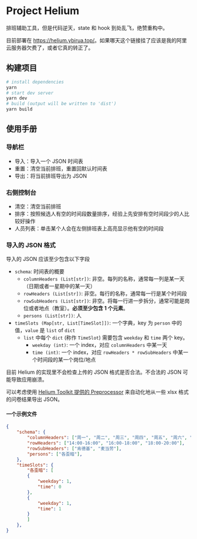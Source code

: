 # Project Helium

排班辅助工具，但是代码逆天，state 和 hook 到处乱飞，绝赞重构中。

目前部署在 <https://helium.ybirua.top/>。如果哪天这个链接挂了应该是我的阿里云服务器欠费了，或者它真的转正了。

## 构建项目

```sh
# install dependencies
yarn
# start dev server
yarn dev
# build (output will be written to 'dist')
yarn build
```

## 使用手册

### 导航栏

- 导入：导入一个 JSON 时间表
- 重置：清空当前排班，重置回默认时间表
- 导出：将当前排班导出为 JSON

### 右侧控制台

- 清空：清空当前排班
- 排序：按照候选人有空的时间段数量排序，经验上先安排有空时间段少的人比较好操作
- 人员列表：单击某个人会在左侧排班表上高亮显示他有空的时间段

### 导入的 JSON 格式

导入的 JSON 应该至少包含以下字段

- `schema`: 时间表的概要
  - `columnHeaders (List[str])`: 非空。每列的名称，通常每一列是某一天（日期或者一星期中的某一天）
  - `rowHeaders (List[str])`: 非空。每行的名称，通常每一行是某个时间段
  - `rowSubHeaders (List[str])`: 非空。将每一行进一步拆分，通常可能是岗位或者地点（教室）。**必须至少包含 1 个元素**。
  - `persons (List[str])`: 人
- `timeSlots (Map[str, List[TimeSlot]])`: 一个字典，key 为 `person` 中的值，`value` 是 `list` of `dict`
  - `list` 中每个 `dict` (称作 `TimeSlot`) 需要包含 `weekday` 和 `time` 两个 key。
    - `weekday (int)`: 一个 index，对应 `columnHeaders` 中某一天
    - `time (int)`: 一个 index，对应 `rowHeaders * rowSubHeaders` 中某一个时间段的某一个岗位/地点

目前 Helium 的实现里不会检查上传的 JSON 格式是否合法。不合法的 JSON 可能导致应用崩溃。

可以考虑使用 [Helium Toolkit 提供的 Preprocessor](./../helium-toolkits/preprocessor_config.py) 来自动化地从一些 xlsx 格式的问卷结果导出 JSON。

#### 一个示例文件

```json
{
    "schema": {
        "columnHeaders": ["周一", "周二", "周三", "周四", "周五", "周六", "周日"],
        "rowHeaders": ["14:00-16:00", "16:00-18:00", "18:00-20:00"],
        "rowSubHeaders": ["肯德基", "麦当劳"],
        "persons": ["各歪暗"],
    },
    "timeSlots": {
        "各歪暗": [
        {
            "weekday": 1,
            "time": 0
        },
        {
            "weekday": 1,
            "time": 1
        }
        ]
    },
}
```
